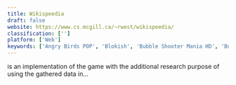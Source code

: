 ```yaml
---
title: Wikispeedia
draft: false 
website: https://www.cs.mcgill.ca/~rwest/wikispeedia/
classification: ['']
platform: ['Web']
keywords: ['Angry Birds POP', 'Blokish', 'Bubble Shooter Mania HD', 'Bubble Witch Saga', 'CodeCombat', 'CodeSignal', 'Codewars', 'Falcross', 'FightCode', 'Frozen Bubble', 'Human Resource Machine', 'Robocode', 'Samorost', 'Two Dots', 'WIKIPATHS', 'WikiQuiz', 'Wikiscope', 'the Wiki Game']
---
```

is an implementation of the game with the additional research purpose of using the gathered data in...